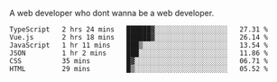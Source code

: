 A web developer who dont wanna be a web developer.

<!--START_SECTION:waka-->

```text
TypeScript   2 hrs 24 mins   ██████▓░░░░░░░░░░░░░░░░░░   27.31 %
Vue.js       2 hrs 18 mins   ██████▓░░░░░░░░░░░░░░░░░░   26.14 %
JavaScript   1 hr 11 mins    ███▒░░░░░░░░░░░░░░░░░░░░░   13.54 %
JSON         1 hr 2 mins     ███░░░░░░░░░░░░░░░░░░░░░░   11.86 %
CSS          35 mins         █▓░░░░░░░░░░░░░░░░░░░░░░░   06.71 %
HTML         29 mins         █▒░░░░░░░░░░░░░░░░░░░░░░░   05.52 %
```

<!--END_SECTION:waka-->
